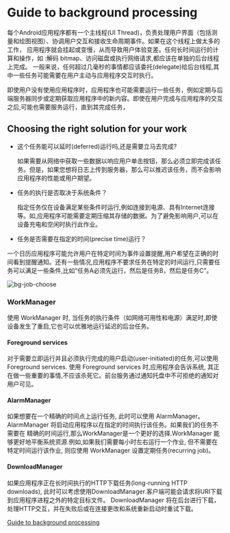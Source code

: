 # Guide to background processing

  每个Android应用程序都有一个主线程(UI Thread)，负责处理用户界面（包括测量和绘图视图）、协调用户交互和接收生命周期事件。如果在这个线程上做太多的工作， 应用程序就会挂起或变慢，从而导致用户体验变差。任何长时间运行的计算和操作，如 :解码 bitmap、访问磁盘或执行网络请求,都应该在单独的后台线程上完成。
  一般来说，任何超过几毫秒的事情都应该委托(delegate)给后台线程,其中一些任务可能需要在用户主动与应用程序交互时执行。

  即使用户没有使用应用程序时，应用程序也可能需要运行一些任务，例如定期与后端服务器同步或定期获取应用程序中的新内容。即使在用户完成与应用程序的交互之后,可能也需要服务运行，直到其完成任务，

## Choosing the right solution for your work

* 这个任务能可以延时(deferred)运行吗,还是需要立马去完成?

  如果需要从网络中获取一些数据以响应用户单击按钮，那么必须立即完成该任务。但是，如果您想将日志上传到服务器，那么可以推迟该任务，而不会影响应用程序的性能或用户期望。

* 任务的执行是否取决于系统条件？

  指定任务仅在设备满足某些条件时运行,例如连接到电源、具有Internet连接等。如,应用程序可能需要定期压缩其存储的数据。为了避免影响用户,可以在设备充电和空闲时执行此作业。

* 任务是否需要在指定的时间(precise time)运行？

 一个日历应用程序可能允许用户在特定时间为事件设置提醒,用户希望在正确的时间看到提醒通知。还有一些情况,应用程序不要求任务在特定的时间运行,只需要任务可以满足一些条件,比如“任务A必须先运行，然后是任务B，然后是任务C”。

![bg-job-choose](https://github.com/xianfeng92/android-code-read/blob/master/images/bg-job-choose.svg)


### WorkManager

使用 WorkManager 时, 当任务的执行条件（如网络可用性和电源）满足时,即使设备发生了重启,它也可以优雅地运行延迟的后台任务。

#### Foreground services

对于需要立即运行并且必须执行完成的用户启动(user-initiated)的任务,可以使用 Foreground services. 使用 Foreground services 时,应用程序会告诉系统, 其正在做一些重要的事情,不应该杀死它。前台服务通过通知托盘中不可拒绝的通知对用户可见。

#### AlarmManager

如果想要在一个精确的时间点上运行任务, 此时可以使用 AlarmManager。AlarmManager 将启动应用程序以在指定的时间执行该任务。如果我们的任务不需要在
精确的时间运行,那么WorkManager是一个更好的选择.WorkManager 能够更好地平衡系统资源.例如,如果我们需要每小时左右运行一个作业, 但不需要在特定时间运行该作业,
则应使用 WorkManager 设置定期任务(recurring job)。

#### DownloadManager

如果应用程序正在长时间执行的HTTP下载任务(long-running HTTP downloads), 此时可以考虑使用DownloadManager.客户端可能会请求将URI下载到应用程序进程之外的特定目标文件。
DownloadManager 将在后台进行下载，处理HTTP交互，并在失败后或在连接更改和系统重新启动时重试下载。


[Guide to background processing](https://developer.android.google.cn/guide/background/)

